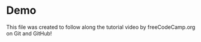 # Demo

This file was created to follow along the tutorial video by freeCodeCamp.org on Git and GitHub!
